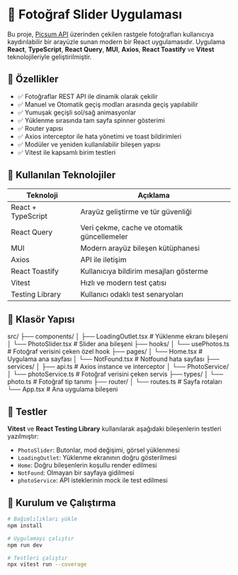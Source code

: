 # 📸 Fotoğraf Slider Uygulaması

Bu proje, [Picsum API](https://picsum.photos/) üzerinden çekilen rastgele fotoğrafları kullanıcıya kaydırılabilir bir arayüzle sunan modern bir React uygulamasıdır. Uygulama **React**, **TypeScript**, **React Query**, **MUI**, **Axios**, **React Toastify** ve **Vitest** teknolojileriyle geliştirilmiştir.

## 🚀 Özellikler

- ✅ Fotoğraflar REST API ile dinamik olarak çekilir
- ✅ Manuel ve Otomatik geçiş modları arasında geçiş yapılabilir
- ✅ Yumuşak geçişli sol/sağ animasyonlar
- ✅ Yüklenme sırasında tam sayfa spinner gösterimi
- ✅ Router yapısı
- ✅ Axios interceptor ile hata yönetimi ve toast bildirimleri
- ✅ Modüler ve yeniden kullanılabilir bileşen yapısı
- ✅ Vitest ile kapsamlı birim testleri

## 🧱 Kullanılan Teknolojiler

| Teknoloji         | Açıklama                                      |
|-------------------|-----------------------------------------------|
| React + TypeScript| Arayüz geliştirme ve tür güvenliği             |
| React Query       | Veri çekme, cache ve otomatik güncellemeler   |
| MUI               | Modern arayüz bileşen kütüphanesi             |
| Axios             | API ile iletişim                              |
| React Toastify    | Kullanıcıya bildirim mesajları gösterme       |
| Vitest            | Hızlı ve modern test çatısı                   |
| Testing Library   | Kullanıcı odaklı test senaryoları              |


## 📁 Klasör Yapısı

src/
├── components/
│ ├── LoadingOutlet.tsx # Yüklenme ekranı bileşeni
│ └── PhotoSlider.tsx # Slider ana bileşeni
├── hooks/
│ └── usePhotos.ts # Fotoğraf verisini çeken özel hook
├── pages/
│ └── Home.tsx # Uygulama ana sayfası
│ └── NotFound.tsx # Notfound hata sayfası
├── services/
│ ├── api.ts # Axios instance ve interceptor
│ └── PhotoService/
│ └── photoService.ts # Fotoğraf verisini çeken servis
├── types/
│ └── photo.ts # Fotoğraf tip tanımı
├── router/
│ └── routes.ts # Sayfa rotaları
└── App.tsx # Ana uygulama bileşeni


## 🧪 Testler

**Vitest** ve **React Testing Library** kullanılarak aşağıdaki bileşenlerin testleri yazılmıştır:

- `PhotoSlider`: Butonlar, mod değişimi, görsel yüklenmesi
- `LoadingOutlet`: Yüklenme ekranının doğru gösterilmesi
- `Home`: Doğru bileşenlerin koşullu render edilmesi
- `NotFound`: Olmayan bir sayfaya gidilmesi 
- `photoService`: API isteklerinin mock ile test edilmesi

## 🚀 Kurulum ve Çalıştırma

```bash
# Bağımlılıkları yükle
npm install

# Uygulamayı çalıştır
npm run dev

# Testleri çalıştır
npx vitest run --coverage


